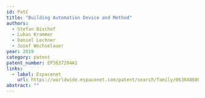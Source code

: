 ```yaml
---
id: PatC
title: "Building Automation Device and Method"
authors:
  - Stefan Bischof
  - Lukas Krammer
  - Daniel Lechner
  - Josef Wechselauer
year: 2019
category: patent
patent_number: EP3637204A1
links:
  - label: Espacenet
    url: https://worldwide.espacenet.com/patent/search/family/063840608/publication/EP3637204A1?q=pn%3DEP3637204A1
abstract: ""
---
```

